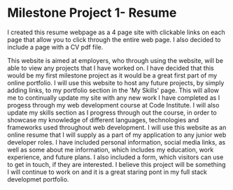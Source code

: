 # Milestone Project 1- Resume

<p>I created this resume webpage as a 4 page site with clickable links on each page that allow you to click through the entire web page. I also decided to include a page with a CV pdf file. </p>
<p>This website is aimed at employers, who through using the website, will be able to view any projects that I have worked on. I have decided that this would be my first 
milestone project as it would be a great first part of my online portfolio. I will use this website to host any future projects, by simply adding links, to my portfolio section in the 'My Skills' page. 
This will allow me to continually update my site with any new work I have completed as I progess through my web development course at Code Institute. I will also update my skills section as I progress through out the 
course, in order to showcase my knowledge of different languages, technologies and frameworks used throughout web development. I will use this website as an online resume that I will supply as a part 
of my application to any junior web developer roles. I have included personal information, social media links, as well as some about me information, which includes my education, work experience, and future plans.
I also included a form, which visitors can use to get in touch, if they are interested. I believe this project will be something I will continue to work on and it is a great staring pont in my full 
stack developmet portfolio.</p>
